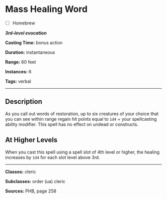 # Mass Healing Word

- [ ] Homebrew

***3rd-level evocation***

**Casting Time:** bonus action

**Duration:** instantaneous

**Range:** 60 feet

**Instances:** 6

**Tags:** verbal

---

## Description
As you call out words of restoration, up to six creatures of your choice that you can see within range regain hit points equal to `1d4` + your spellcasting ability modifier.
This spell has no effect on undead or constructs.

## At Higher Levels
When you cast this spell using a spell slot of 4th level or higher, the healing increases by `1d4` for each slot level above 3rd.

---

**Classes:** cleric

**Subclasses:** order (ua) cleric

**Sources:** PHB, page 258
